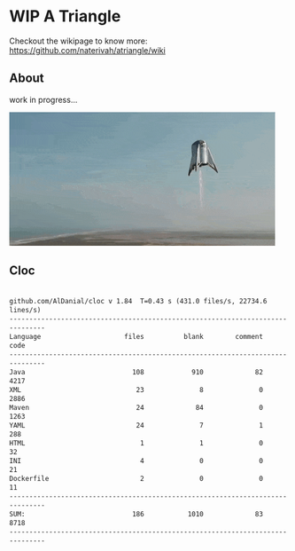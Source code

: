 # WIP A Triangle

  Checkout the wikipage to know more: https://github.com/naterivah/atriangle/wiki

  ## About
  work in progress...

  ![Screenshot](./docs/starhopper.gif?raw=true?style=center)

  ## Cloc 
 ``` 
 
github.com/AlDanial/cloc v 1.84  T=0.43 s (431.0 files/s, 22734.6 lines/s)
-------------------------------------------------------------------------------
Language                     files          blank        comment           code
-------------------------------------------------------------------------------
Java                           108            910             82           4217
XML                             23              8              0           2886
Maven                           24             84              0           1263
YAML                            24              7              1            288
HTML                             1              1              0             32
INI                              4              0              0             21
Dockerfile                       2              0              0             11
-------------------------------------------------------------------------------
SUM:                           186           1010             83           8718
------------------------------------------------------------------------------- 
 ```
